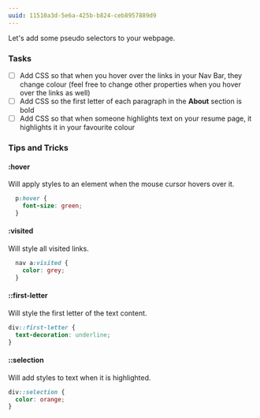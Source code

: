 ```yaml
---
uuid: 11510a3d-5e6a-425b-b824-ceb8957889d9
---
```


Let's add some pseudo selectors to your webpage.

### Tasks

- [ ] Add CSS so that when you hover over the links in your Nav Bar, they change colour (feel free to change other properties when you hover over the links as well)
- [ ] Add CSS so the first letter of each paragraph in the **About** section is bold
- [ ] Add CSS so that when someone highlights text on your resume page, it highlights it in your favourite colour

### Tips and Tricks

#### :hover
Will apply styles to an element when the mouse cursor hovers over it.

```css
  p:hover {
    font-size: green;
  }
```

#### :visited

Will style all visited links.

```css
  nav a:visited {
    color: grey;
  }
```


#### ::first-letter

Will style the first letter of the text content.

```css
div::first-letter {
  text-decoration: underline;
}
```

#### ::selection

Will add styles to text when it is highlighted.

```css
div::selection {
  color: orange;
}
```

